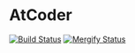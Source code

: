 # AtCoder

[![Build Status](https://travis-ci.org/lupinthe14th/AtCoder.svg?branch=master)](https://travis-ci.org/lupinthe14th/AtCoder)
[![Mergify Status][mergify-status]][mergify]

[mergify]: https://mergify.io
[mergify-status]: https://img.shields.io/endpoint.svg?url=https://gh.mergify.io/badges/lupinthe14th/AtCoder&style=flat

